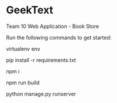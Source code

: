 # GeekText
 Team 10 Web Application - Book Store

Run the following commands to get started:

virtualenv env

pip install -r requirements.txt

npm i

npm run build

python manage.py runserver

